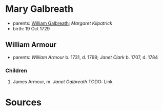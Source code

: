 # Mary Galbreath

- parents: [William Galbreath](galbreath-william-1701.md); *Margaret Kilpatrick*
- birth: 19 Oct 1729

## William Armour

- parents: *William Armour* b. 1731, d. 1798; *Janet Clark* b. 1707, d. 1784

### Children

1. James Armour, m. *Janet Galbreath*  TODO: Link

# Sources
